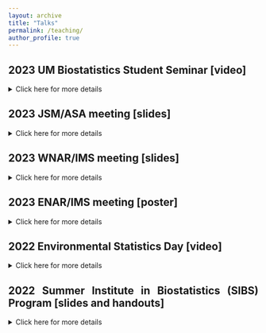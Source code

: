 ```yaml
---
layout: archive
title: "Talks"
permalink: /teaching/
author_profile: true
---
```


<style>
body {
text-align: justify}
</style>

## 2023 UM Biostatistics Student Seminar [video]
<details>
<summary>Click here for more details</summary>
<br>
<iframe width="560" height="315" src="https://www.youtube.com/embed/pMH_g-yz7Gk?si=toJ362Wvae4YAeeW&amp;start=2954" title="YouTube video player" frameborder="0" allow="accelerometer; autoplay; clipboard-write; encrypted-media; gyroscope; picture-in-picture; web-share" allowfullscreen></iframe>
</details>


## 2023 JSM/ASA meeting [slides]
<details>
<summary>Click here for more details</summary>
<br>
Please find my slides <a href="https://soumikp.github.io/files/2023_jsm_soumikp.pdf">here</a>!
</details>

## 2023 WNAR/IMS meeting [slides]
<details>
<summary>Click here for more details</summary>
<br>
Please find my slides <a href="https://soumikp.github.io/files/2023_wnar_soumikp.pdf">here</a>!
</details>

## 2023 ENAR/IMS meeting [poster]
<details>
<summary>Click here for more details</summary>
<br>
Please find my poster <a href="https://soumikp.github.io/files/2023_enar_soumikp.pdf">here</a>!
</details>

## 2022 Environmental Statistics Day [video]

<details>
<summary>Click here for more details</summary>
<br>
<iframe width="560" height="315" src="https://www.youtube.com/embed/hGj3NkqDFRk?si=WC419ypWdjdIhN_e&amp;start=7770" title="YouTube video player" frameborder="0" allow="accelerometer; autoplay; clipboard-write; encrypted-media; gyroscope; picture-in-picture; web-share" allowfullscreen></iframe>
</details>



## 2022 Summer Institute in Biostatistics (SIBS) Program [slides and handouts]

<details>
<summary>Click here for more details</summary>
<br>
In the summer of 2022, I taught a wonderful cohort of undergraduate trainees at the <a href="https://sph.umich.edu/bdsi/">Big Data Summer Institute</a>, a SIBS program that is hosted by the University of Michigan School of Public Health. All coursework takes place at the school, on the University of Michigan campus in Ann Arbor, Michigan. 

I taught two introductory courses, on linear regression and probability theory. You can find the relevant resources linked below. 
<br>
1. Introduction to linear regression: <a href="https://rpubs.com/soumikp/bdsi2022LinRegSlides">slides</a> and <a href="https://rpubs.com/soumikp/bdsi2022LinRegHandout">handouts</a>.
<br>
2. Introduction to probability theory: <a href="https://rpubs.com/soumikp/bdsi2022ProbSlides">slides</a> and <a href="https://rpubs.com/soumikp/bdsi2022ProbHandout">handouts</a>.
<br>

This Summer Institute in Biostatistics (SIBS) program is sponsored by the National Heart, Lung, and Blood Institute (NHLBI), grant R25HL147207, with the intent to introduce undergrad students to the field of biostatistics. Courses will include data collected in studies of heart, lung, blood, and sleep disorders. To learn more about our sister programs, please visit the NHLBI SIBS program website.    
</details>

